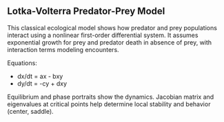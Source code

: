 ## Lotka-Volterra Predator-Prey Model


This classical ecological model shows how predator and prey populations interact using a nonlinear first-order differential system. It assumes exponential growth for prey and predator death in absence of prey, with interaction terms modeling encounters.

Equations:
- dx/dt = ax - bxy
- dy/dt = -cy + dxy

Equilibrium and phase portraits show the dynamics. Jacobian matrix and eigenvalues at critical points help determine local stability and behavior (center, saddle).